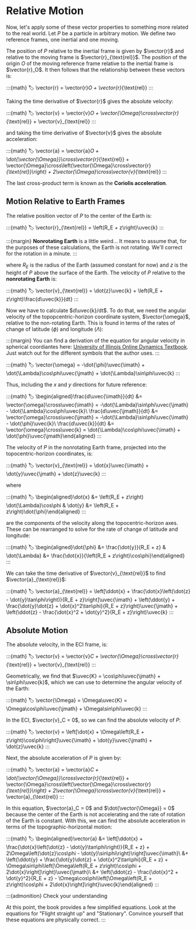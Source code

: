 # Relative Motion

Now, let's apply some of these vector properties to something more related to the real world. Let $P$ be a particle in arbitrary motion. We define two reference frames, one inertial and one moving.

The position of $P$ relative to the inertial frame is given by $\vector{r}$ and relative to the moving frame is $\vector{r}_{\text{rel}}$. The position of the origin $O$ of the moving reference frame relative to the inertial frame is $\vector{r}_O$. It then follows that the relationship between these vectors is:

:::{math}
:label:
\vector{r} = \vector{r}_O + \vector{r}_{\text{rel}}
:::

Taking the time derivative of $\vector{r}$ gives the absolute velocity:

:::{math}
:label:
\vector{v} = \vector{v}_O + \vector{\Omega}\cross\vector{r}_{\text{rel}} + \vector{v}_{\text{rel}}
:::

and taking the time derivative of $\vector{v}$ gives the absolute acceleration:

:::{math}
:label:
\vector{a} = \vector{a}_O + \dot{\vector{\Omega}}\cross\vector{r}_{\text{rel}} + \vector{\Omega}\cross\left(\vector{\Omega}\cross\vector{r}_{\text{rel}}\right) + 2\vector{\Omega}\cross\vector{v}_{\text{rel}}
:::

The last cross-product term is known as the **Coriolis acceleration**.

## Motion Relative to Earth Frames

The relative position vector of $P$ to the center of the Earth is:

:::{math}
:label:
\vector{r}_{\text{rel}} = \left(R_E + z\right)\uvec{k}
:::

:::{margin}
**Nonrotating Earth** is a little weird... It means to assume that, for the purposes of these calculations, the Earth is not rotating. We'll correct for the rotation in a minute.
:::

where $R_E$ is the radius of the Earth (assumed constant for now) and $z$ is the height of $P$ above the surface of the Earth. The velocity of $P$ relative to the **nonrotating Earth** is:

:::{math}
:label:
\vector{v}_{\text{rel}} = \dot{z}\uvec{k} + \left(R_E + z\right)\frac{d\uvec{k}}{dt}
:::

Now we have to calculate $d\uvec{k}/dt$. To do that, we need the angular velocity of the topopcentric-horizon coordinate system, $\vector{\omega}$, relative to the non-rotating Earth. This is found in terms of the rates of change of latitude ($\phi$) and longitude ($\Lambda$):

:::{margin}
You can find a derivation of the equation for angular velocity in spherical coordiantes here: [University of Illinois Online Dynamics Textbook](http://dynref.engr.illinois.edu/rvs.html). Just watch out for the different symbols that the author uses.
:::

:::{math}
:label:
\vector{\omega} = -\dot{\phi}\uvec{\imath} + \dot{\Lambda}\cos\phi\uvec{\jmath} + \dot{\Lambda}\sin\phi\uvec{k}
:::

Thus, including the $x$ and $y$ directions for future reference:

:::{math}
:label:
\begin{aligned}\frac{d\uvec{\imath}}{dt} &= \vector{\omega}\cross\uvec{\imath} = -\dot{\Lambda}\sin\phi\uvec{\jmath} - \dot{\Lambda}\cos\phi\uvec{k}\\ \frac{d\uvec{\jmath}}{dt} &= \vector{\omega}\cross\uvec{\jmath} = -\dot{\Lambda}\sin\phi\uvec{\imath} - \dot{\phi}\uvec{k}\\ \frac{d\uvec{k}}{dt} &= \vector{\omega}\cross\uvec{k} = \dot{\Lambda}\cos\phi\uvec{\imath} + \dot{\phi}\uvec{\jmath}\end{aligned}
:::

The velocity of $P$ in the nonrotating Earth frame, projected into the topocentric-horizon coordinates, is:

:::{math}
:label:
\vector{v}_{\text{rel}} = \dot{x}\uvec{\imath} + \dot{y}\uvec{\jmath} + \dot{z}\uvec{k}
:::

where

:::{math}
:label:
\begin{aligned}\dot{x} &= \left(R_E + z\right) \dot{\Lambda}\cos\phi & \dot{y} &= \left(R_E + z\right)\dot{\phi}\end{aligned}
:::

are the components of the velocity along the topocentric-horizon axes. These can be rearranged to solve for the rate of change of latitude and longitude:

:::{math}
:label:
\begin{aligned}\dot{\phi} &= \frac{\dot{y}}{R_E + z} & \dot{\Lambda} &= \frac{\dot{x}}{\left(R_E + z\right)\cos\phi}\end{aligned}
:::

We can take the time derivative of $\vector{v}_{\text{rel}}$ to find $\vector{a}_{\text{rel}}$:

:::{math}
:label:
\vector{a}_{\text{rel}} = \left[\ddot{x} + \frac{\dot{x}\left(\dot{z} - \dot{y}\tan\phi\right)}{R_E + z}\right]\uvec{\imath} + \left(\ddot{y} + \frac{\dot{y}\dot{z} + \dot{x}^2\tan\phi}{R_E + z}\right)\uvec{\jmath} + \left(\ddot{z} - \frac{\dot{x}^2 + \dot{y}^2}{R_E + z}\right)\uvec{k}
:::

## Absolute Motion

The absolute velocity, in the ECI frame, is:

:::{math}
:label:
\vector{v} = \vector{v}_C + \vector{\Omega}\cross\vector{r}_{\text{rel}} + \vector{v}_{\text{rel}}
:::

Geometrically, we find that $\uvec{K} = \cos\phi\uvec{\jmath} + \sin\phi\uvec{k}$, which we can use to determine the angular velocity of the Earth:

:::{math}
:label:
\vector{\Omega} = \Omega\uvec{K} = \Omega\cos\phi\uvec{\jmath} + \Omega\sin\phi\uvec{k}
:::

In the ECI, $\vector{v}_C = 0$, so we can find the absolute velocity of $P$:

:::{math}
:label:
\vector{v} = \left[\dot{x} + \Omega\left(R_E + z\right)\cos\phi\right]\uvec{\imath} + \dot{y}\uvec{\jmath} + \dot{z}\uvec{k}
:::

Next, the absolute acceleration of $P$ is given by:

:::{math}
:label:
\vector{a} = \vector{a}_C + \dot{\vector{\Omega}}\cross\vector{r}_{\text{rel}} + \vector{\Omega}\cross\left(\vector{\Omega}\cross\vector{r}_{\text{rel}}\right) + 2\vector{\Omega}\cross\vector{v}_{\text{rel}} + \vector{a}_{\text{rel}}
:::

In this equation, $\vector{a}_C = 0$ and $\dot{\vector{\Omega}} = 0$ because the center of the Earth is not accelerating and the rate of rotation of the Earth is constant. With this, we can find the absolute acceleration in terms of the topographic-horizontal motion:

:::{math}
:label:
\begin{aligned}\vector{a} &= \left[\ddot{x} + \frac{\dot{x}\left(\dot{z} - \dot{y}\tan\phi\right)}{R_E + z} + 2\Omega\left(\dot{z}\cos\phi - \dot{y}\sin\phi\right)\right]\uvec{\imath}\\ &+ \left\{\ddot{y} + \frac{\dot{y}\dot{z} + \dot{x}^2\tan\phi}{R_E + z} + \Omega\sin\phi\left[\Omega\left(R_E + z\right)\cos\phi + 2\dot{x}\right]\right\}\uvec{\jmath}\\ &+ \left\{\ddot{z} - \frac{\dot{x}^2 + \dot{y}^2}{R_E + z} - \Omega\cos\phi\left[\Omega\left(R_E + z\right)\cos\phi + 2\dot{x}\right]\right\}\uvec{k}\end{aligned}
:::

:::{admonition} Check your understanding

At this point, the book provides a few simplified equations. Look at the equations for "Flight straight up" and "Stationary". Convince yourself that these equations are physically correct.
:::
